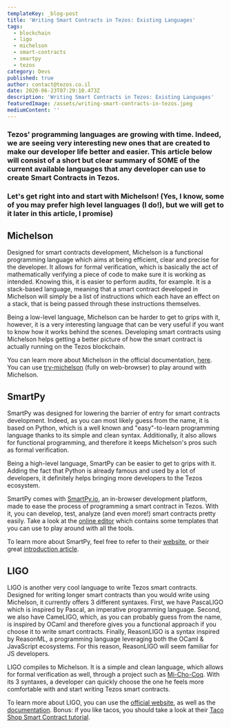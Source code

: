 ```yaml
---
templateKey: _blog-post
title: 'Writing Smart Contracts in Tezos: Existing Languages'
tags:
  - blockchain
  - ligo
  - michelson
  - smart-contracts
  - smartpy
  - tezos
category: Devs
published: true
author: contact@tezos.co.il
date: 2020-06-23T07:29:10.473Z
description: 'Writing Smart Contracts in Tezos: Existing Languages'
featuredImage: /assets/writing-smart-contracts-in-tezos.jpeg
mediumContent: ''
---
```


### Tezos' programming languages are growing with time. Indeed, we are seeing very interesting new ones that are created to make our developer life better and easier. This article below will consist of a short but clear summary of SOME of the current available languages that any developer can use to create Smart Contracts in Tezos.

### Let's get right into and start with Michelson! (Yes, I know, some of you may prefer high level languages (I do!), but we will get to it later in this article, I promise)

## Michelson

Designed for smart contracts development, Michelson is a functional programming language which aims at being efficient, clear and precise for the developer. It allows for formal verification, which is basically the act of mathematically verifying a piece of code to make sure it is working as intended. Knowing this, it is easier to perform audits, for example. It is a stack-based language, meaning that a smart contract developed in Michelson will simply be a list of instructions which each have an effect on a stack, that is being passed through these instructions themselves.

Being a low-level language, Michelson can be harder to get to grips with it, however, it is a very interesting language that can be very useful if you want to know how it works behind the scenes. Developing smart contracts using Michelson helps getting a better picture of how the smart contract is actually running on the Tezos blockchain.

You can learn more about Michelson in the official documentation, [here](https://tezos.gitlab.io/whitedoc/michelson.html). You can use [try-michelson](https://try-michelson.com/) (fully on web-browser) to play around with Michelson.

## SmartPy

SmartPy was designed for lowering the barrier of entry for smart contracts development. Indeed, as you can most likely guess from the name, it is based on Python, which is a well known and "easy"-to-learn programming language thanks to its simple and clean syntax. Additionally, it also allows for functional programming, and therefore it keeps Michelson's pros such as formal verification.

Being a high-level language, SmartPy can be easier to get to grips with it. Adding the fact that Python is already famous and used by a lot of developers, it definitely helps bringing more developers to the Tezos ecosystem.

SmartPy comes with [SmartPy.io](http://smartpy.io/), an in-browser development platform, made to ease the process of programming a smart contract in Tezos. With it, you can develop, test, analyze (and even more!) smart contracts pretty easily. Take a look at the [online editor](http://smartpy.io/demo/) which contains some templates that you can use to play around with all the tools.

To learn more about SmartPy, feel free to refer to their [website](http://smartpy.io/), or their great [introduction article](https://medium.com/@SmartPy_io/introducing-smartpy-and-smartpy-io-d4013bee7d4e).

## LIGO

LIGO is another very cool language to write Tezos smart contracts. Designed for writing longer smart contracts than you would write using Michelson, it currently offers 3 different syntaxes. First, we have PascaLIGO which is inspired by Pascal, an imperative programming language. Second, we also have CameLIGO, which, as you can probably guess from the name, is inspired by OCaml and therefore gives you a functional approach if you choose it to write smart contracts. Finally, ReasonLIGO is a syntax inspired by ReasonML, a programming language leveraging both the OCaml & JavaScript ecosystems. For this reason, ReasonLIGO will seem familiar for JS developers.

LIGO compiles to Michelson. It is a simple and clean language, which allows for formal verification as well, through a project such as [Mi-Cho-Coq](https://gitlab.com/nomadic-labs/mi-cho-coq/). With its 3 syntaxes, a developer can quickly choose the one he feels more comfortable with and start writing Tezos smart contracts.

To learn more about LIGO, you can use the [official website](https://ligolang.org/), as well as the [documentation](https://ligolang.org/docs/intro/introduction). Bonus: if you like tacos, you should take a look at their [Taco Shop Smart Contract tutorial](https://ligolang.org/docs/tutorials/get-started/tezos-taco-shop-smart-contract).

